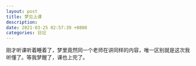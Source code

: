 ```yaml
---
layout: post
title: 梦见上课
description: 
date: 2021-03-25 02:57:39 +0800
categories: 日记
---
```


刚才听课听着睡着了，梦里竟然同一个老师在讲同样的内容，唯一区别就是这次我听懂了。等我梦醒了，课也上完了。